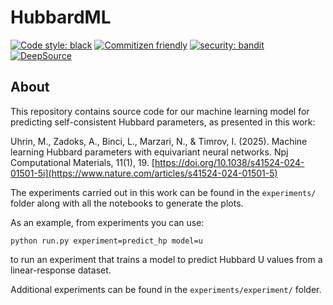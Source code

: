 # HubbardML


[![Code style: black](https://img.shields.io/badge/code%20style-black-000000.svg)](https://github.com/psf/black)
[![Commitizen friendly](https://img.shields.io/badge/commitizen-friendly-brightgreen.svg)](http://commitizen.github.io/cz-cli/)
[![security: bandit](https://img.shields.io/badge/security-bandit-yellow.svg)](https://github.com/PyCQA/bandit)
[![DeepSource](https://static.deepsource.io/deepsource-badge-light-mini.svg)](https://deepsource.io/gh/muhrin/hubbardml/?ref=repository-badge)

## About

This repository contains source code for our machine learning model for predicting self-consistent Hubbard parameters, as presented in this work:

Uhrin, M., Zadoks, A., Binci, L., Marzari, N., & Timrov, I. (2025). Machine learning Hubbard parameters with equivariant neural networks. Npj Computational Materials, 11(1), 19. [https://doi.org/10.1038/s41524-024-01501-5i](https://www.nature.com/articles/s41524-024-01501-5)

The experiments carried out in this work can be found in the `experiments/` folder along with all the notebooks to generate the plots.

As an example, from experiments you can use:

    python run.py experiment=predict_hp model=u

to run an experiment that trains a model to predict Hubbard U values from a linear-response dataset.

Additional experiments can be found in the `experiments/experiment/` folder.

